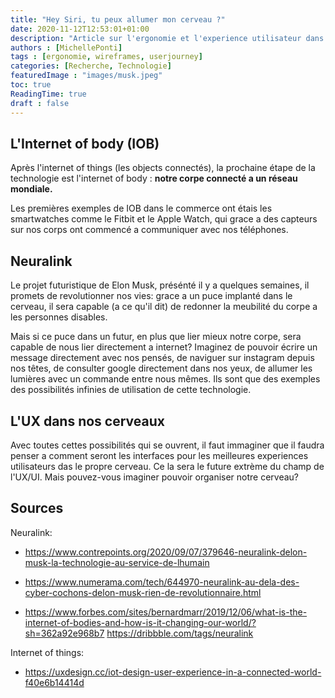```yaml
---
title: "Hey Siri, tu peux allumer mon cerveau ?"
date: 2020-11-12T12:53:01+01:00
description: "Article sur l'ergonomie et l'experience utilisateur dans l'internet of body"
authors : [MichellePonti]
tags : [ergonomie, wireframes, userjourney]
categories: [Recherche, Technologie]
featuredImage : "images/musk.jpeg"
toc: true
ReadingTime: true
draft : false
---
```


## L'Internet of body (IOB)

Après l'internet of things (les objects connectés), la prochaine étape de la technologie est l'internet of body : **notre corpe connecté a un réseau mondiale.**

Les premières exemples de IOB dans le commerce ont étais les smartwatches comme le Fitbit et le Apple Watch, qui grace a des capteurs sur nos corps ont commencé a communiquer avec nos téléphones.


## Neuralink
Le projet futuristique de Elon Musk, présénté il y a quelques semaines, il promets de revolutionner nos vies:
grace a un puce implanté dans le cerveau, il sera capable (a ce qu'il dit) de redonner la meubilité du corpe a les personnes disables. 

Mais si ce puce dans un futur, en plus que lier mieux notre corpe, sera capable de nous lier directement a internet? Imaginez de pouvoir écrire un message directement avec nos pensés, de naviguer sur instagram depuis nos têtes, de consulter google directement dans nos yeux, de allumer les lumières avec un commande entre nous mêmes. Ils sont que des exemples des possibilités infinies de utilisation de cette technologie.

## L'UX dans nos cerveaux 

Avec toutes cettes possibilités qui se ouvrent, il faut immaginer que il faudra penser a comment seront les interfaces pour les meilleures experiences utilisateurs das le propre cerveau. Ce la sera le future extrème du champ de l'UX/UI. Mais pouvez-vous imaginer pouvoir organiser notre cerveau?




## Sources

Neuralink:

- https://www.contrepoints.org/2020/09/07/379646-neuralink-delon-musk-la-technologie-au-service-de-lhumain

- https://www.numerama.com/tech/644970-neuralink-au-dela-des-cyber-cochons-delon-musk-rien-de-revolutionnaire.html
- https://www.forbes.com/sites/bernardmarr/2019/12/06/what-is-the-internet-of-bodies-and-how-is-it-changing-our-world/?sh=362a92e968b7
  https://dribbble.com/tags/neuralink

Internet of things:

- https://uxdesign.cc/iot-design-user-experience-in-a-connected-world-f40e6b14414d



